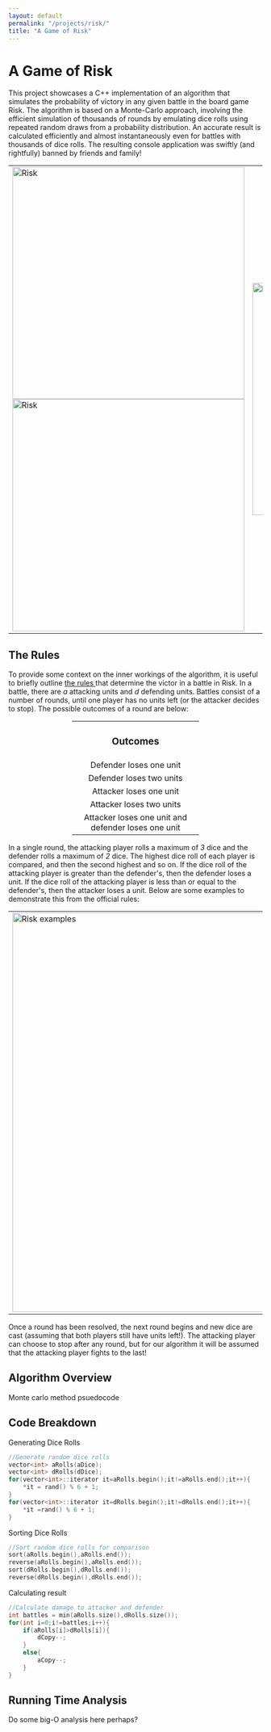 ```yaml
---
layout: default
permalink: "/projects/risk/"
title: "A Game of Risk"
---
```


<h1> A Game of Risk </h1>

This project showcases a C++ implementation of an algorithm that simulates the probability of victory in any given battle in the board game Risk. The algorithm is based on a Monte-Carlo approach, involving the efficient simulation of thousands of rounds by emulating dice rolls using repeated random draws from a probability distribution. An accurate result is calculated efficiently and almost instantaneously even for battles with thousands of dice rolls. The resulting console application was swiftly (and rightfully) banned by friends and family!

<table style="margin-left:auto;margin-right:auto;width:100%">
	<tr>
	<td style="width:50%"> <img src="https://azhb.github.io/websiteRisk.jpg" alt="Risk" width="460px"> <img src="https://azhb.github.io/websiteRiskBoard.jpg" alt="Risk" width="460px"> </td> 
	<td style="width:50%"> <img src="https://azhb.github.io/websiteRiskC++.PNG" alt="Risk" width="460px"> </td>
	</tr>
</table>

<h2> The Rules </h2>

To provide some context on the inner workings of the algorithm, it is useful to briefly outline <a href="https://www.hasbro.com/common/instruct/risk.pdf"> the rules </a> that determine the victor in a battle in Risk. In a battle, there are *a* attacking units and *d* defending units. Battles consist of a number of rounds, until one player has no units left (or the attacker decides to stop). The possible outcomes of a round are below:

<table style="margin-left:auto;margin-right:auto;width:50%;">
	<tr>
		<td style="text-align:center"> <h3> Outcomes </h3> </td>
	</tr>
	<tr>
		<td style="text-align:center"> Defender loses one unit </td>
	</tr>
	<tr>
		<td style="text-align:center"> Defender loses two units </td>
	</tr>
	<tr>
		<td style="text-align:center"> Attacker loses one unit </td>
	</tr>
	<tr>
		<td style="text-align:center"> Attacker loses two units </td>
	</tr>
	<tr>
		<td style="text-align:center"> Attacker loses one unit and defender loses one unit </td>
	</tr>
</table>

In a single round, the attacking player rolls a maximum of *3* dice and the defender rolls a maximum of *2* dice. The highest dice roll of each player is compared, and then the second highest and so on. If the dice roll of the attacking player is greater than the defender's, then the defender loses a unit. If the dice roll of the attacking player is less than or equal to the defender's, then the attacker loses a unit. Below are some examples to demonstrate this from the official rules:

<table style="margin-left:auto;margin-right:auto">
	<tr>
	<td> <img src="https://azhb.github.io/websiteRiskExamples.PNG" alt="Risk examples" width="791px"> </td>
	</tr>
</table>

Once a round has been resolved, the next round begins and new dice are cast (assuming that both players still have units left!). The attacking player can choose to stop after any round, but for our algorithm it will be assumed that the attacking player fights to the last!

<h2> Algorithm Overview </h2>

Monte carlo method
psuedocode

<h2> Code Breakdown </h2>

<p> Generating Dice Rolls</p>

```cpp
//Generate random dice rolls
vector<int> aRolls(aDice);
vector<int> dRolls(dDice);
for(vector<int>::iterator it=aRolls.begin();it!=aRolls.end();it++){
	*it = rand() % 6 + 1;
}
for(vector<int>::iterator it=dRolls.begin();it!=dRolls.end();it++){
	*it =rand() % 6 + 1;
}
```

<p> Sorting Dice Rolls </p>

```cpp
//Sort random dice rolls for comparison
sort(aRolls.begin(),aRolls.end());
reverse(aRolls.begin(),aRolls.end());
sort(dRolls.begin(),dRolls.end());
reverse(dRolls.begin(),dRolls.end());
```

<p>Calculating result</p>

```cpp
//Calculate damage to attacker and defender
int battles = min(aRolls.size(),dRolls.size());
for(int i=0;i!=battles;i++){
	if(aRolls[i]>dRolls[i]){
		dCopy--;
	}
	else{
		aCopy--;
	}	
}
```

<h2> Running Time Analysis </h2>

Do some big-O analysis here perhaps?
